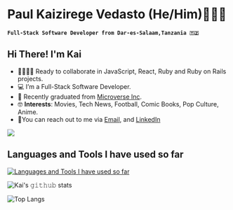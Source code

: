 # Paul Kaizirege Vedasto (He/Him)👨🏽‍💻

**`Full-Stack Software Developer from Dar-es-Salaam,Tanzania 🇹🇿`**

## Hi There! I'm Kai

- 🫱🏽‍🫲🏽 Ready to collaborate in JavaScript, React, Ruby and Ruby on Rails projects.
- 💻 I’m a Full-Stack Software Developer.
- 📔 Recently graduated from [Microverse Inc](https://microverse.org).
- 🤓 **Interests**: Movies, Tech News, Football, Comic Books, Pop Culture, Anime.
- 💬You can reach out to me via [Email](kaizipaul@gmail.com), and [LinkedIn](https://www.linkedin.com/in/kaizipaul/)

<img align = 'center' src = 'https://media.giphy.com/media/8YTKIi3WJjvux2GS32/giphy.gif'>

## Languages and Tools I have used so far

[![Languages and Tools I have used so far](https://skillicons.dev/icons?i=html,css,javascript,react,bootstrap,tailwind,sass,figma,jest,webpack,ruby,rails,markdown,vscode,github,git)](https://skillicons.dev)

![Kai's 𝚐𝚒𝚝𝚑𝚞𝚋 stats](https://github-readme-stats.vercel.app/api?username=kaizipaul&show_icons=true&theme=radical)

![Top Langs](https://github-readme-stats.vercel.app/api/top-langs/?username=kaizipaul&langs_count=8&theme=radical&layout=compact)
